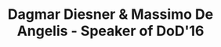 ---
layout: speaker

title: "Dagmar Diesner & Massimo De Angelis - Speaker of DoD'16"
speakername: "Dagmar Diesner & Massimo De Angelis"
speakerimage: "diesner"

speakerbio: "Dagmar Diesner (German) was a long-time political activist in the social movement in London, before she had moved to Italy. She is committed to weave together different cultural and political viewpoints in her community, and became co-founder and Vice-President of Montagna Viva, a small community organization in the Appenines near Modena. In addition, she is writing her Phd on food sovereignty and the commons, researching resilience strategies for reclaiming or defending organic and local food production in Europe. Her particular interest is the ownership to seed, and to develop common avenues for maintaining the seed as a common good. She is active in the food sovereignty movement for Europe."


speakerportfolio: 
  - link: "https://montagnaviva.wordpress.com/"
    title: "Dagmar Diesner" 
  - link: "http://www2.uel.ac.uk/research/profiles/lss/massimodeangelis/"
    title: "Massimo De Angelis"


talktitle: "Montagna Viva – Fare in comune"
talkabstract: "The presentation talks about the organization Montagna Viva, situated in the tiny village in the Apennines near Modena. The organization is centred around the community garden, ‘La Cuccagna’ where old and new cultivation methods are practiced and experimented. The motto of the organization is ‘fare in comune’,  that intentionally was derived theoretically and evolved in practice from the commons movement.  It is more than just ‘fare in comune’, it is to (re)build commons moving on step-by-step. The importance is not what we want to do, but being reflective to our actions and how we evolve. I will talk about that this is not necessarily a natural process for many, even though this motto might invite common activities and highlights many positive aspects for doing or sharings things together; yet, at the same time, it pronounces the different cultural and educational backgrounds invoking conflictual situations. In order for us to build commons through the communities, I will explore in this seminar the meaning of ‘commoning’ borrowed from the Latin American communities but placed in this Italian community. It is contextualized in the different approaches for organizing activities and projects, and will focus on the importance of communication.   Despite our continous difficulties and struggle, in my conclusion I will mention the importance of a small organization, like ours, can have on the local and regional level. "

books:
  - title: "The beginning of history"
    author: "De Angelis, M."
  - title: "Commoning in the new society. Community Development Journal"
    author: "Esteva, G."


    
---